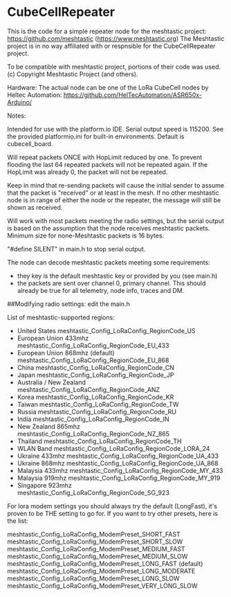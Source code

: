 # CubeCellRepeater

This is the code for a simple repeater node for the meshtastic project: https://github.com/meshtastic (https://www.meshtastic.org)
The Meshtastic project is in no way affiliated with or respnsible for the CubeCellRepeater project.

To be compatible with meshtastic project, portions of their code was used.
(c) Copyright Meshtastic Project (and others).

Hardware:
The actual node can be one of the LoRa CubeCell nodes by Heltec Automation: https://github.com/HelTecAutomation/ASR650x-Arduino/

Notes:

Intended for use with the platform.io IDE. Serial output speed is 115200.
See the provided platformio.ini for built-in environments. Default is cubecell_board.

Will repeat packets ONCE with HopLimit reduced by one. To prevent flooding the last 64 repeated packets will not be repeated again.
If the HopLimit was already 0, the packet will not be repeated.

Keep in mind that re-sending packets will cause the initial sender to assume that the packet is "received" or at least in the mesh.
If no other meshtastic node is in range of either the node or the repeater, the message will still be shown as received. 

Will work with most packets meeting the radio settings, but the serial output is based on the assumption that the node receives meshtastic packets.
Minimum size for none-Meshtastic packets is 16 bytes.

"#define SILENT" in main.h to stop serial output.

The node can decode meshtastic packets meeting some requirements:
- they key is the default meshtastic key or provided by you (see main.h)
- the packets are sent over channel 0, primary channel. This should already be true for all telemetry, node info, traces and DM.

##Modifying radio settings:  edit the main.h

List of meshtastic-supported regions:

- United States meshtastic_Config_LoRaConfig_RegionCode_US
- European Union 433mhz meshtastic_Config_LoRaConfig_RegionCode_EU_433
- European Union 868mhz (default) meshtastic_Config_LoRaConfig_RegionCode_EU_868
- China meshtastic_Config_LoRaConfig_RegionCode_CN
- Japan meshtastic_Config_LoRaConfig_RegionCode_JP
- Australia / New Zealand meshtastic_Config_LoRaConfig_RegionCode_ANZ
- Korea meshtastic_Config_LoRaConfig_RegionCode_KR
- Taiwan meshtastic_Config_LoRaConfig_RegionCode_TW
- Russia meshtastic_Config_LoRaConfig_RegionCode_RU
- India meshtastic_Config_LoRaConfig_RegionCode_IN
- New Zealand 865mhz meshtastic_Config_LoRaConfig_RegionCode_NZ_865
- Thailand meshtastic_Config_LoRaConfig_RegionCode_TH
- WLAN Band meshtastic_Config_LoRaConfig_RegionCode_LORA_24
- Ukraine 433mhz meshtastic_Config_LoRaConfig_RegionCode_UA_433
- Ukraine 868mhz meshtastic_Config_LoRaConfig_RegionCode_UA_868
- Malaysia 433mhz meshtastic_Config_LoRaConfig_RegionCode_MY_433
- Malaysia 919mhz meshtastic_Config_LoRaConfig_RegionCode_MY_919
- Singapore 923mhz meshtastic_Config_LoRaConfig_RegionCode_SG_923

For lora modem settings you should always try the default (LongFast), it's proven to be THE setting to go for.
If you want to try other presets, here is the list:

meshtastic_Config_LoRaConfig_ModemPreset_SHORT_FAST
meshtastic_Config_LoRaConfig_ModemPreset_SHORT_SLOW
meshtastic_Config_LoRaConfig_ModemPreset_MEDIUM_FAST
meshtastic_Config_LoRaConfig_ModemPreset_MEDIUM_SLOW
meshtastic_Config_LoRaConfig_ModemPreset_LONG_FAST      (default)
meshtastic_Config_LoRaConfig_ModemPreset_LONG_MODERATE
meshtastic_Config_LoRaConfig_ModemPreset_LONG_SLOW
meshtastic_Config_LoRaConfig_ModemPreset_VERY_LONG_SLOW
